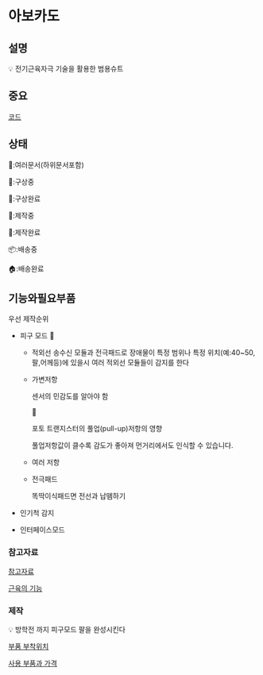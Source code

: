 # 아보카도

## 설명

<aside>
💡 전기근육자극 기술을 활용한 범용슈트

</aside>

## 중요

[코드](%E1%84%8B%E1%85%A1%E1%84%87%E1%85%A9%E1%84%8F%E1%85%A1%E1%84%83%E1%85%A9%20ea4e9d520eb94b51a29365d6f7f7f2f4/%E1%84%8F%E1%85%A9%E1%84%83%E1%85%B3%202354d73995cb4836b4b1d52160107a64.md)

## 상태

🥑:여러문서(하위문서포함)

🔎:구상중

🌈:구상완료

🔨:제작중

💎:제작완료

📦:배송중

🏠:배송완료

## 기능와필요부품

우선 제작순위

- 피구 모드 🔨
    - 적외선 송수신 모듈과 전극패드로 장애물이 특정 범위나 특정 위치(예:40~50,팔,어께등)에 있을시 여러 적외선 모듈들이 감지를 한다
    - 가변저항
        
        센서의 민감도를 알아야 함 
        
        <aside>
        🥑
        
        포토 트랜지스터의 풀업(pull-up)저항의 영향
        
        풀업저항값이 클수록 감도가 좋아져 먼거리에서도 인식할 수 있습니다.
        
        </aside>
        
    - 여러 저항
    - 전극패드
        
        똑딱이식패드면 전선과 납똄하기
        
- 인기척 감지
- 인터페이스모드

### 참고자료

[참고자료](%E1%84%8B%E1%85%A1%E1%84%87%E1%85%A9%E1%84%8F%E1%85%A1%E1%84%83%E1%85%A9%20ea4e9d520eb94b51a29365d6f7f7f2f4/%E1%84%8E%E1%85%A1%E1%86%B7%E1%84%80%E1%85%A9%E1%84%8C%E1%85%A1%E1%84%85%E1%85%AD%20fe1f748f08f448a8996becf6baf84c02.md)

[근육의 기능](%E1%84%8B%E1%85%A1%E1%84%87%E1%85%A9%E1%84%8F%E1%85%A1%E1%84%83%E1%85%A9%20ea4e9d520eb94b51a29365d6f7f7f2f4/%E1%84%80%E1%85%B3%E1%86%AB%E1%84%8B%E1%85%B2%E1%86%A8%E1%84%8B%E1%85%B4%20%E1%84%80%E1%85%B5%E1%84%82%E1%85%B3%E1%86%BC%203d83971d37f74dc5a8c5561a3354b9a6.md)

### 제작

<aside>
💡 방학전 까지 피구모드 팔을 완성시킨다

</aside>

[부품 부착위치](%E1%84%8B%E1%85%A1%E1%84%87%E1%85%A9%E1%84%8F%E1%85%A1%E1%84%83%E1%85%A9%20ea4e9d520eb94b51a29365d6f7f7f2f4/%E1%84%87%E1%85%AE%E1%84%91%E1%85%AE%E1%86%B7%20%E1%84%87%E1%85%AE%E1%84%8E%E1%85%A1%E1%86%A8%E1%84%8B%E1%85%B1%E1%84%8E%E1%85%B5%2083d9c2adf6814f708820bd95fbd9c495.md)

[사용 부품과 가격](%E1%84%8B%E1%85%A1%E1%84%87%E1%85%A9%E1%84%8F%E1%85%A1%E1%84%83%E1%85%A9%20ea4e9d520eb94b51a29365d6f7f7f2f4/%E1%84%89%E1%85%A1%E1%84%8B%E1%85%AD%E1%86%BC%20%E1%84%87%E1%85%AE%E1%84%91%E1%85%AE%E1%86%B7%E1%84%80%E1%85%AA%20%E1%84%80%E1%85%A1%E1%84%80%E1%85%A7%E1%86%A8%20e0aa3297b10b48aaaab7d2dd9cf3dee4.md)